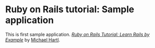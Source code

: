 # Ruby on Rails tutorial: Sample application

This is first sample application.
[*Ruby on Rails Tutorial: Learn Rails by Example*](http://railstutorial.jp/)
by [Michael Hartl](http://michaelhartl.com/).